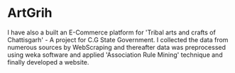 # ArtGrih
I have also a built an E-Commerce platform for 'Tribal arts and crafts of Chattisgarh' - A project for C.G State Government.
I collected the data from numerous sources by WebScraping and thereafter data was preprocessed using weka software 
and applied 'Association Rule Mining' technique and finally developed a website.

